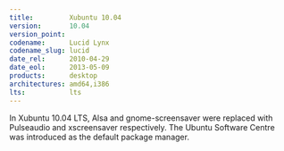 ```yaml
---
title:         Xubuntu 10.04
version:       10.04
version_point:
codename:      Lucid Lynx
codename_slug: lucid
date_rel:      2010-04-29
date_eol:      2013-05-09
products:      desktop
architectures: amd64,i386
lts:           lts
---
```


In Xubuntu 10.04 LTS, Alsa and gnome-screensaver were replaced with Pulseaudio and xscreensaver respectively. The Ubuntu Software Centre was introduced as the default package manager.
